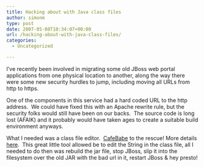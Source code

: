 ```yaml
---
title: Hacking about with Java class files
author: simonm
type: post
date: 2007-05-08T10:34:07+00:00
url: /hacking-about-with-java-class-files/
categories:
  - Uncategorized

---
```

I&#8217;ve recently been involved in migrating some old JBoss web portal applications from one physical location to another, along the way there were some new security hurdles to jump, including moving all URLs from http to https.

One of the components in this service had a hard coded URL to the http address.  We could have fixed this with an Apache rewrite rule, but the security folks would still have been on our backs.  The source code is long lost (AFAIK) and it probably would have taken ages to create a suitable build environment anyways.

What I needed was a class file editor.  [CafeBabe][1] to the rescue! More details [here][2].  This great little tool allowed be to edit the String in the class file, all I needed to do then was rebuild the jar file, stop JBoss, slip it into the filesystem over the old JAR with the bad url in it, restart JBoss &#038; hey presto!

 [1]: http://www.geocities.com/CapeCanaveral/Hall/2334/programs.html
 [2]: http://www.geocities.com/CapeCanaveral/Hall/2334/Programs/cafebabe.html